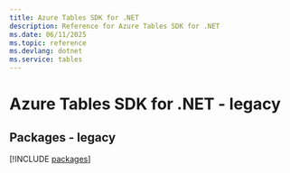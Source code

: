 ```yaml
---
title: Azure Tables SDK for .NET
description: Reference for Azure Tables SDK for .NET
ms.date: 06/11/2025
ms.topic: reference
ms.devlang: dotnet
ms.service: tables
---
```

# Azure Tables SDK for .NET - legacy
## Packages - legacy
[!INCLUDE [packages](tables-index.md)]